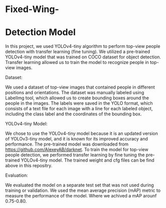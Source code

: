 # Fixed-Wing-
# Detection Model 
In this project, we used YOLOv4-tiny algorithm to perform top-view people detection with transfer learning (fine tuning). We utilized a pre-trained YOLOv4-tiny model that was trained on COCO dataset for object detection. Transfer learning allowed us to train the model to recognize people in top-view images.

Dataset: 

We used a dataset of top-view images that contained people in different positions and orientations. The dataset was manually labeled using LabelImg tool, which allowed us to create bounding boxes around the people in the images. The labels were saved in the YOLO format, which consists of a text file for each image with a line for each labeled object, including the class label and the coordinates of the bounding box.

YOLOv4-tiny Model: 

We chose to use the YOLOv4-tiny model because it is an updated version of YOLOv3-tiny model, and it is known for its improved accuracy and performance. The pre-trained model was downloaded from https://github.com/AlexeyAB/darknet. To train the model for top-view people detection, we performed transfer learning by fine tuning the pre-trained YOLOv4-tiny model. The trained weight and cfg files can be find above in this repositry. 

Evaluation:

We evaluated the model on a separate test set that was not used during training or validation. We used the mean average precision (mAP) metric to measure the performance of the model. Where we achived a mAP arounf 0.75-0.80.  
